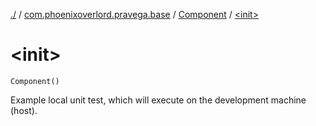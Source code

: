 [./](../../index.md) / [com.phoenixoverlord.pravega.base](../index.md) / [Component](index.md) / [&lt;init&gt;](./-init-.md)

# &lt;init&gt;

`Component()`

Example local unit test, which will execute on the development machine (host).

